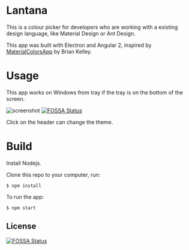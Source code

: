 # Lantana

This is a colour picker for developers who are working with a existing design language, like Material Design or Ant Design.

This app was built with Electron and Angular 2, inspired by [MaterialColorsApp](https://github.com/romannurik/MaterialColorsApp) by Brian Kelley.

# Usage

This app works on Windows from tray if the tray is on the bottom of the screen.

![screenshot](https://cloud.githubusercontent.com/assets/8521174/23806271/ff5a2686-05fb-11e7-931e-c8988ba89d7d.png)
[![FOSSA Status](https://app.fossa.io/api/projects/git%2Bgithub.com%2Fziofat%2Flantana.svg?type=shield)](https://app.fossa.io/projects/git%2Bgithub.com%2Fziofat%2Flantana?ref=badge_shield)

Click on the header can change the theme.

# Build

Install Nodejs.

Clone this repo to your computer, run:
```
$ npm install
```
To run the app:
```
$ npm start
```


## License
[![FOSSA Status](https://app.fossa.io/api/projects/git%2Bgithub.com%2Fziofat%2Flantana.svg?type=large)](https://app.fossa.io/projects/git%2Bgithub.com%2Fziofat%2Flantana?ref=badge_large)